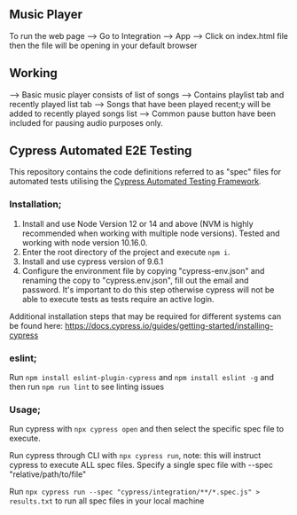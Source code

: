 ## Music Player
To run the web page
--> Go to Integration --> App
--> Click on index.html file then the file will be opening in your default browser

## Working
--> Basic music player consists of list of songs
--> Contains playlist tab and recently played list tab
--> Songs that have been played recent;y will be added to recently played songs list
--> Common pause button have been included for pausing audio purposes only.

## Cypress Automated E2E Testing

This repository contains the code definitions referred to as "spec" files for automated tests utilising the [Cypress Automated Testing Framework](https://cypress.io).

### Installation;
1. Install and use Node Version 12 or 14 and above (NVM is highly recommended when working with multiple node versions). Tested and working with node version 10.16.0.
2. Enter the root directory of the project and execute `npm i`.
3. Install and use cypress version of 9.6.1
4. Configure the environment file by copying "cypress-env.json" and renaming the copy to "cypress.env.json", fill out the email and password. It's important to do this step otherwise cypress will not be able to execute tests as tests require an active login.

Additional installation steps that may be required for different systems can be found here: https://docs.cypress.io/guides/getting-started/installing-cypress

### eslint;
Run `npm install eslint-plugin-cypress` and `npm install eslint -g` and then run `npm run lint` to see linting issues

### Usage;
Run cypress with `npx cypress open` and then select the specific spec file to execute.

Run cypress through CLI with `npx cypress run`, note: this will instruct cypress to execute ALL spec files. Specify a single spec file with --spec "relative/path/to/file"

Run `npx cypress run --spec "cypress/integration/**/*.spec.js" > results.txt` to run all spec files in your local machine

